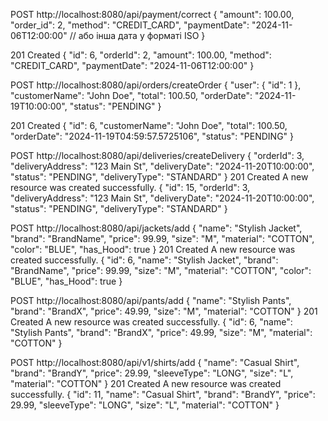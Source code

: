 POST http://localhost:8080/api/payment/correct
{
"amount": 100.00,
"order_id": 2,
"method": "CREDIT_CARD",
"paymentDate": "2024-11-06T12:00:00" // або інша дата у форматі ISO
}

201 Created
{
"id": 6,
"orderId": 2,
"amount": 100.00,
"method": "CREDIT_CARD",
"paymentDate": "2024-11-06T12:00:00"
}


POST http://localhost:8080/api/orders/createOrder
{
"user": {
"id": 1
},
"customerName": "John Doe",
"total": 100.50,
"orderDate": "2024-11-19T10:00:00",
"status": "PENDING"
}

201 Created
{
"id": 6,
"customerName": "John Doe",
"total": 100.50,
"orderDate": "2024-11-19T04:59:57.5725106",
"status": "PENDING"
}

POST http://localhost:8080/api/deliveries/createDelivery
{
"orderId": 3,   
"deliveryAddress": "123 Main St",
"deliveryDate": "2024-11-20T10:00:00",
"status": "PENDING",
"deliveryType": "STANDARD"
}
201 Created
A new resource was created successfully.
{
"id": 15,
"orderId": 3,
"deliveryAddress": "123 Main St",
"deliveryDate": "2024-11-20T10:00:00",
"status": "PENDING",
"deliveryType": "STANDARD"
}

POST http://localhost:8080/api/jackets/add
{
"name": "Stylish Jacket",
"brand": "BrandName",
"price": 99.99,
"size": "M",
"material": "COTTON",
"color": "BLUE",
"has_Hood": true
}
201 Created
A new resource was created successfully.
{
"id": 6,
"name": "Stylish Jacket",
"brand": "BrandName",
"price": 99.99,
"size": "M",
"material": "COTTON",
"color": "BLUE",
"has_Hood": true
}

POST http://localhost:8080/api/pants/add
{
"name": "Stylish Pants",
"brand": "BrandX",
"price": 49.99,
"size": "M",
"material": "COTTON"
}
201 Created
A new resource was created successfully.
{
"id": 6,
"name": "Stylish Pants",
"brand": "BrandX",
"price": 49.99,
"size": "M",
"material": "COTTON"
}

POST http://localhost:8080/api/v1/shirts/add
{
"name": "Casual Shirt",
"brand": "BrandY",
"price": 29.99,
"sleeveType": "LONG",
"size": "L",
"material": "COTTON"
}
201 Created
A new resource was created successfully.
{
"id": 11,
"name": "Casual Shirt",
"brand": "BrandY",
"price": 29.99,
"sleeveType": "LONG",
"size": "L",
"material": "COTTON"
}

